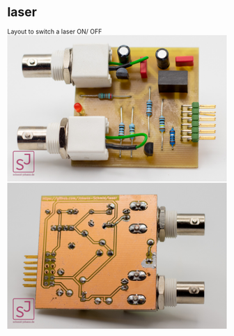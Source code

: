 # laser
Layout to switch a laser ON/ OFF
![Image](20230604-IMG_1215.jpg)
![Image](20230604-IMG_1216.jpg)
